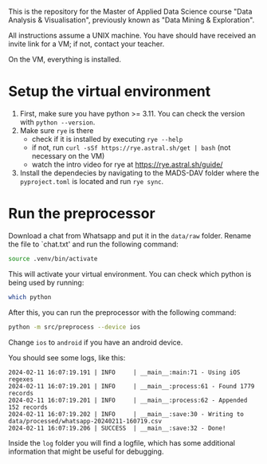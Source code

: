 This is the repository for the Master of Applied Data Science course "Data Analysis & Visualisation", previously known as "Data Mining & Exploration".

All instructions assume a UNIX machine. You have should have received an invite link for a VM; if not, contact your teacher.

On the VM, everything is installed.



# Setup the virtual environment
1. First, make sure you have python >= 3.11. You can check the version with `python --version`.
2. Make sure `rye` is there
    - check if it is installed by executing `rye --help`
    - if not, run `curl -sSf https://rye.astral.sh/get | bash` (not necessary on the VM)
    - watch the intro video for rye at https://rye.astral.sh/guide/
3. Install the dependecies by navigating to the MADS-DAV folder where the `pyproject.toml` is located and run `rye sync`.

# Run the preprocessor

Download a chat from Whatsapp and put it in the `data/raw` folder. Rename the file to `chat.txt' and run the following command:

```bash
source .venv/bin/activate
```

This will activate your virtual environment.
You can check which python is being used by running:
```bash
which python
```

After this, you can run the preprocessor with the following command:

```bash
python -m src/preprocess --device ios
```
Change `ios` to `android` if you have an android device.

You should see some logs, like this:
```
2024-02-11 16:07:19.191 | INFO     | __main__:main:71 - Using iOS regexes
2024-02-11 16:07:19.201 | INFO     | __main__:process:61 - Found 1779 records
2024-02-11 16:07:19.201 | INFO     | __main__:process:62 - Appended 152 records
2024-02-11 16:07:19.202 | INFO     | __main__:save:30 - Writing to data/processed/whatsapp-20240211-160719.csv
2024-02-11 16:07:19.206 | SUCCESS  | __main__:save:32 - Done!
```

Inside the `log` folder you will find a logfile, which has some additional information that might be useful for debugging.

